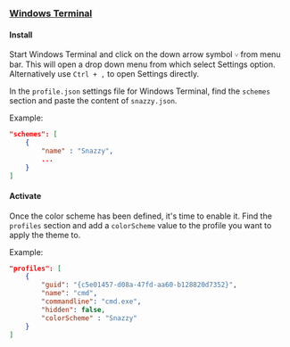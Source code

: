 ### [Windows Terminal](https://github.com/microsoft/terminal)

#### Install

Start Windows Terminal and click on the down arrow symbol `˅` from menu bar. This will open a drop down menu from which select Settings option. Alternatively use `Ctrl + ,` to open Settings directly.

In the `profile.json` settings file for Windows Terminal, find the `schemes` section and paste the content of `snazzy.json`.

Example:

```json
"schemes": [
    {
        "name" : "Snazzy",
        ...
    }
]
```

#### Activate

Once the color scheme has been defined, it's time to enable it. Find the `profiles` section and add a `colorScheme` value to the profile you want to apply the theme to.

Example:

```json
"profiles": [
	{
        "guid": "{c5e01457-d08a-47fd-aa60-b128820d7352}",
        "name": "cmd",
        "commandline": "cmd.exe",
		"hidden": false,
		"colorScheme" : "Snazzy"
    }
]
```
